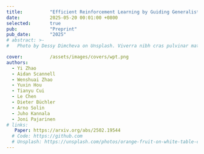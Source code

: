 ```yaml
---
title:          "Efficient Reinforcement Learning by Guiding Generalist World Models with Non-Curated Data"
date:           2025-05-20 00:01:00 +0800
selected:       true
pub:            "Preprint"
pub_date:       "2025"
# abstract: >-
#   Photo by Dessy Dimcheva on Unsplash. Viverra nibh cras pulvinar mattis nunc sed. Quam quisque id diam vel quam elementum pulvinar etiam. Ac felis donec et odio pellentesque. Ligula ullamcorper malesuada proin libero nunc consequat interdum varius sit. A pellentesque sit amet porttitor eget. Magna fermentum iaculis eu non diam phasellus vestibulum lorem sed.

cover:          /assets/images/covers/wpt.png
authors:
  - Yi Zhao
  - Aidan Scannell
  - Wenshuai Zhao
  - Yuxin Hou
  - Tianyu Cui
  - Le Chen
  - Dieter Büchler
  - Arno Solin
  - Juho Kannala
  - Joni Pajarinen
# links:
   Paper: https://arxiv.org/abs/2502.19544
  # Code: https://github.com
  # Unsplash: https://unsplash.com/photos/orange-fruit-on-white-table-cloth-ISX_imp8t1o
---
```


